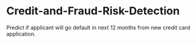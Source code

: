 # Credit-and-Fraud-Risk-Detection
Predict if applicant will go default in next 12 months from new credit card application.
